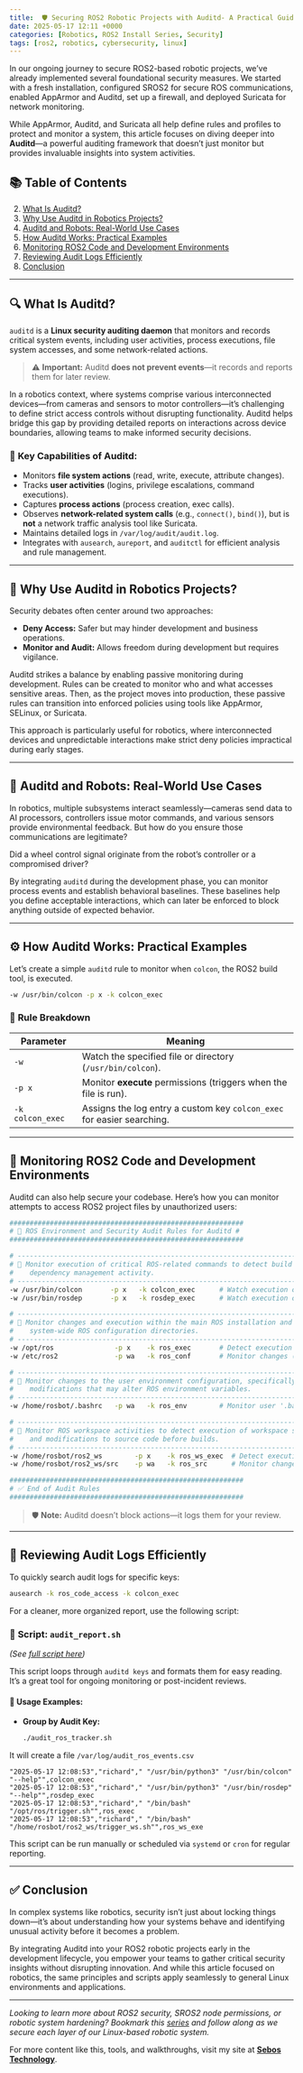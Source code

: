 ```yaml
---
title:  🛡️ Securing ROS2 Robotic Projects with Auditd- A Practical Guide
date: 2025-05-17 12:11 +0000
categories: [Robotics, ROS2 Install Series, Security]
tags: [ros2, robotics, cybersecurity, linux]
---
```



In our ongoing journey to secure ROS2-based robotic projects, we’ve already implemented several foundational security measures. We started with a fresh installation, configured SROS2 for secure ROS communications, enabled AppArmor and Auditd, set up a firewall, and deployed Suricata for network monitoring.

While AppArmor, Auditd, and Suricata all help define rules and profiles to protect and monitor a system, this article focuses on diving deeper into **Auditd**—a powerful auditing framework that doesn’t just monitor but provides invaluable insights into system activities.

## 📚 **Table of Contents**


2. [What Is Auditd?](#what-is-auditd)
3. [Why Use Auditd in Robotics Projects?](#why-use-auditd-in-robotics-projects)
4. [Auditd and Robots: Real-World Use Cases](#auditd-and-robots-real-world-use-cases)
5. [How Auditd Works: Practical Examples](#how-auditd-works-practical-examples)
6. [Monitoring ROS2 Code and Development Environments](#monitoring-ros2-code-and-development-environments)
7. [Reviewing Audit Logs Efficiently](#reviewing-audit-logs-efficiently)
8. [Conclusion](#conclusion)


---

## 🔍 **What Is Auditd?**

`auditd` is a **Linux security auditing daemon** that monitors and records critical system events, including user activities, process executions, file system accesses, and some network-related actions.

> ⚠️ **Important:** Auditd **does not prevent events**—it records and reports them for later review.

In a robotics context, where systems comprise various interconnected devices—from cameras and sensors to motor controllers—it’s challenging to define strict access controls without disrupting functionality. Auditd helps bridge this gap by providing detailed reports on interactions across device boundaries, allowing teams to make informed security decisions.

### 📌 **Key Capabilities of Auditd:**

* Monitors **file system actions** (read, write, execute, attribute changes).
* Tracks **user activities** (logins, privilege escalations, command executions).
* Captures **process actions** (process creation, exec calls).
* Observes **network-related system calls** (e.g., `connect()`, `bind()`), but is **not** a network traffic analysis tool like Suricata.
* Maintains detailed logs in `/var/log/audit/audit.log`.
* Integrates with `ausearch`, `aureport`, and `auditctl` for efficient analysis and rule management.

---

## 🤖 **Why Use Auditd in Robotics Projects?**

Security debates often center around two approaches:

* **Deny Access:** Safer but may hinder development and business operations.
* **Monitor and Audit:** Allows freedom during development but requires vigilance.

Auditd strikes a balance by enabling passive monitoring during development. Rules can be created to monitor who and what accesses sensitive areas. Then, as the project moves into production, these passive rules can transition into enforced policies using tools like AppArmor, SELinux, or Suricata.

This approach is particularly useful for robotics, where interconnected devices and unpredictable interactions make strict deny policies impractical during early stages.

---

## 🤖 **Auditd and Robots: Real-World Use Cases**

In robotics, multiple subsystems interact seamlessly—cameras send data to AI processors, controllers issue motor commands, and various sensors provide environmental feedback. But how do you ensure those communications are legitimate?

Did a wheel control signal originate from the robot’s controller or a compromised driver?

By integrating `auditd` during the development phase, you can monitor process events and establish behavioral baselines. These baselines help you define acceptable interactions, which can later be enforced to block anything outside of expected behavior.

---

## ⚙️ **How Auditd Works: Practical Examples**

Let’s create a simple `auditd` rule to monitor when `colcon`, the ROS2 build tool, is executed.

```bash
-w /usr/bin/colcon -p x -k colcon_exec
```

### 📖 **Rule Breakdown**

| Parameter        | Meaning                                                                |
| ---------------- | ---------------------------------------------------------------------- |
| `-w`             | Watch the specified file or directory (`/usr/bin/colcon`).             |
| `-p x`           | Monitor **execute** permissions (triggers when the file is run).       |
| `-k colcon_exec` | Assigns the log entry a custom key `colcon_exec` for easier searching. |

---

## 📝 **Monitoring ROS2 Code and Development Environments**

Auditd can also help secure your codebase. Here’s how you can monitor attempts to access ROS2 project files by unauthorized users:

```bash
##########################################################
# 🚀 ROS Environment and Security Audit Rules for Auditd #
##########################################################

# -----------------------------------------------------------------------------
# 🔹 Monitor execution of critical ROS-related commands to detect build and 
#    dependency management activity.
# -----------------------------------------------------------------------------
-w /usr/bin/colcon       -p x   -k colcon_exec      # Watch execution of 'colcon' (ROS workspace build tool)
-w /usr/bin/rosdep       -p x   -k rosdep_exec      # Watch execution of 'rosdep' (ROS dependency manager)

# -----------------------------------------------------------------------------
# 🔹 Monitor changes and execution within the main ROS installation and 
#    system-wide ROS configuration directories.
# -----------------------------------------------------------------------------
-w /opt/ros               -p x    -k ros_exec       # Detect execution of binaries/scripts from the core ROS installation
-w /etc/ros2              -p wa   -k ros_conf       # Monitor changes (write/attribute) to ROS2 configuration files

# -----------------------------------------------------------------------------
# 🔹 Monitor changes to the user environment configuration, specifically for 
#    modifications that may alter ROS environment variables.
# -----------------------------------------------------------------------------
-w /home/rosbot/.bashrc   -p wa   -k ros_env        # Monitor user '.bashrc' for changes that might affect environment variables

# -----------------------------------------------------------------------------
# 🔹 Monitor ROS workspace activities to detect execution of workspace scripts 
#    and modifications to source code before builds.
# -----------------------------------------------------------------------------
-w /home/rosbot/ros2_ws        -p x    -k ros_ws_exec  # Detect execution of scripts/binaries in the workspace root
-w /home/rosbot/ros2_ws/src    -p wa   -k ros_src      # Monitor changes to source code files (write/attribute changes)

##########################################################
# ✅ End of Audit Rules
##########################################################

```

> 🛡️ **Note:** Auditd doesn’t block actions—it logs them for your review.

---

## 📂 **Reviewing Audit Logs Efficiently**

To quickly search audit logs for specific keys:

```bash
ausearch -k ros_code_access -k colcon_exec
```

For a cleaner, more organized report, use the following script:

### 📄 **Script: `audit_report.sh`**

*(See [full script here](https://github.com/richard-sebos/Ethical-Hacking-Robot/tree/main/SROS2/audit_report))*

This script loops through `auditd keys`  and formats them for easy reading. It’s a great tool for ongoing monitoring or post-incident reviews.

#### 📌 **Usage Examples:**

* **Group by Audit Key:**

  ```bash
  ./audit_ros_tracker.sh
  ```

It will create a file `/var/log/audit_ros_events.csv`
```log
"2025-05-17 12:08:53","richard"," "/usr/bin/python3" "/usr/bin/colcon" "--help"",colcon_exec
"2025-05-17 12:08:53","richard"," "/usr/bin/python3" "/usr/bin/rosdep" "--help"",rosdep_exec
"2025-05-17 12:08:53","richard"," "/bin/bash" "/opt/ros/trigger.sh"",ros_exec
"2025-05-17 12:08:53","richard"," "/bin/bash" "/home/rosbot/ros2_ws/trigger_ws.sh"",ros_ws_exe
```
This script can be run manually or scheduled via `systemd` or `cron` for regular reporting.

---

## ✅ **Conclusion**

In complex systems like robotics, security isn’t just about locking things down—it’s about understanding how your systems behave and identifying unusual activity before it becomes a problem.

By integrating Auditd into your ROS2 robotic projects early in the development lifecycle, you empower your teams to gather critical security insights without disrupting innovation. And while this article focused on robotics, the same principles and scripts apply seamlessly to general Linux environments and applications.

---
*Looking to learn more about ROS2 security, SROS2 node permissions, or robotic system hardening? Bookmark this [series](https://dev.to/sebos/secure-ros2-setup-hardening-your-robot-project-from-the-start-448a) and follow along as we secure each layer of our Linux-based robotic system.*

For more content like this, tools, and walkthroughs, visit my site at **[Sebos Technology](https://sebostechnology.com)**.